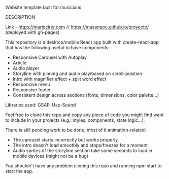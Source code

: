 Website template built for musicians

DESCRIPTION

Link - https://mariocirer.com // https://masanpoc.github.io/proyecto/
(deployed with gh-pages)

This repository is a desktop/mobile React app built with create-react-app that has the following useful to have components:

* Responsive Carousel with Autoplay
* Article
* Audio player
* Storyline with pinning and audio play/based on scroll-position
* Intro with magnifier effect + split word effect
* Responsive menu
* Responsive footer
* Consistent design across sections (fonts, dimensions, color palette...)  

Libraries used: GSAP, Use-Sound

Feel free to clone this repo and copy any piece of code you might find want to include in your projects (e.g.: styles, components, state logic...). 

There is still pending work to be done, most of it animation-related:
  * The carousel starts incorrectly but works properly
  * The intro doesn't load smoothly and stops/freezes for a moment
  * Audio sprites of the storyline section take some seconds to load in mobile devices (might not be a bug)

You shouldn't have any problem cloning this repo and running npm start to start the app.
